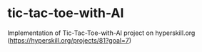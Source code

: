 # tic-tac-toe-with-AI
Implementation of Tic-Tac-Toe-with-AI project on hyperskill.org (https://hyperskill.org/projects/81?goal=7)
